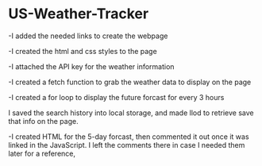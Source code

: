 # US-Weather-Tracker

-I added the needed links to create the webpage

-I created the html and css styles to the page 

-I attached the API key for the weather information

-I created a fetch function to grab the weather data to display on the page

-I created a for loop to display the future forcast for every 3 hours

I saved the search history into local storage, and made llod to retrieve save that info on the page.

-I created HTML for the 5-day forcast, then commented it out once it was linked in the JavaScript.  I left the comments there in case I needed them later for a reference,


